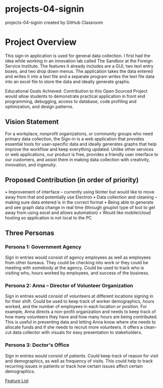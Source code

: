 # projects-04-signin
projects-04-signin created by GitHub Classroom

# Project Overview
This sign-in application is used for general data collection. I first had the idea while working in an innovation lab called The Sandbox at the Foreign Service Institute. The features it already includes are a GUI, two text entry boxes, and two drop down menus. The application takes the data entered and writes it into a text file and a separate program writes the text file data into an excel file to store the data and ideally generate graphs. 

Educational Goals Achieved: Contribution to this Open Sourced Project would allow students to demonstrate practical application in front end programming, debugging, access to database, code profiling and optimization, and design patterns.

## Vision Statement 
For a workplace, nonprofit organizations, or community groups who need primary data collection, the Sign-in is a web application that provides essential tools for user-specific data and ideally generates graphs that help improve the workflow and keep everything updated. Unlike other services or web applications, our product is free, provides a friendly user interface to our customers, and assist them in making data collection with creativity, innovation, and ingenuity.  

## Proposed Contribution (in order of priority)
• Improvement of interface – currently using tkinter but would like to move away from that and potentially use Electron
• Data collection and cleaning – making sure data entered is in the correct format
• Being able to generate and see graph data change in real time (through gnuplot type of tool to get away from using excel and allows automation)
• Would like mobile/cloud hosting so application is not local to the PC

## Three Personas
### Persona 1: Government Agency
Sign in entries would consist of agency employees as well as employees from other bureaus. They could be checking into work or they could be meeting with somebody at the agency. Could be used to track who is visiting who, hours worked by employees, and success of the business.

### Persona 2: Anna – Director of Volunteer Organization
Sign in entries would consist of volunteers at different locations signing in for their shift. Could be used to keep track of worker demographics, hours worked, and the number of employees in each location or position. For example, Anna directs a non-profit organization and needs to keep track of how many volunteers they have and how many hours are being contributed. This is useful in presenting data and letting Anna know where she needs to allocate funds and if she needs to recruit more volunteers. It offers a clean-cut data collector with visuals for easy presentation to stakeholders. 

### Persona 3: Doctor's Office
Sign in entries would consist of patients.  Could keep track of reason for visit and demographics, as well as frequency of visits. This could help to track recurring issues in patients or track how certain issues affect certain demographics.


 [Feature List](https://trello.com/b/SfMUw7OC/feature-list)



